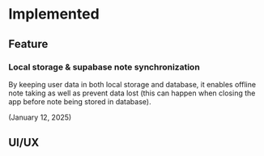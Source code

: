# Implemented

## Feature

### Local storage & supabase note synchronization

By keeping user data in both local storage and database, it enables offline note taking as well as prevent data lost (this can happen when closing the app before note being stored in database).

(January 12, 2025)

## UI/UX


